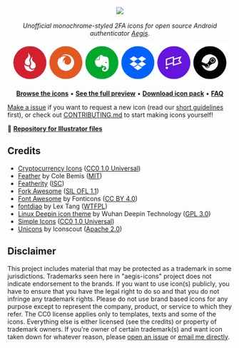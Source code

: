 <p align="center">
    <a href="#readme">
        <img src="https://raw.githubusercontent.com/aegis-icons/logo-assets/master/logomark_logotext.svg" width="350" />
    </a>
</p>

<p align="center">
    <i>Unofficial monochrome-styled 2FA icons for open source Android authenticator <a href="https://github.com/beemdevelopment/Aegis">Aegis</a>.</i>
</p>

<p align="center">
    <a href="full_preview.md">
        <img src="showcase.png" alt="Showcase banner">
    </a>
</p>

<p align="center">
    <b><a href="/PNG">Browse the icons</a></b> • <b><a href="full_preview.md">See the full preview</a></b> • <b><a href="../../releases/latest">Download icon pack</a></b> • <b><a href="FAQ.md">FAQ</a></b>
</p>

[Make a issue](https://github.com/krisu5/aegis-icons/issues) if you want to request a new icon (read our [short guidelines](issue_guidelines.md) first), or check out [CONTRIBUTING.md](https://github.com/krisu5/aegis-icons/blob/master/CONTRIBUTING.md) to start making icons yourself!

📁 **[Repository for Illustrator files](https://github.com/krisu5/aegis-icons_AIs)**

## Credits
- [Cryptocurrency Icons](http://cryptoicons.co/) ([CC0 1.0 Universal](https://github.com/spothq/cryptocurrency-icons/blob/master/LICENSE.md))
- [Feather](https://feathericons.com/) by Cole Bemis ([MIT](https://github.com/feathericons/feather/blob/master/LICENSE))
- [Featherity](https://github.com/featherity/featherity) ([ISC](https://github.com/featherity/featherity/blob/master/LICENSE))
- [Fork Awesome](https://forkaweso.me/Fork-Awesome/) ([SIL OFL 1.1](https://github.com/ForkAwesome/Fork-Awesome/blob/master/LICENSES))
- [Font Awesome](https://fontawesome.com/) by Fonticons ([CC BY 4.0](https://github.com/FortAwesome/Font-Awesome/blob/master/LICENSE.txt))
- [fontdiao](https://github.com/lexrus/fontdiao) by Lex Tang ([WTFPL](https://github.com/lexrus/fontdiao#license))
- [Linux Deepin icon theme](https://github.com/linuxdeepin/deepin-icon-theme) by Wuhan Deepin Technology ([GPL 3.0](https://github.com/linuxdeepin/deepin-icon-theme/blob/master/LICENSE))
- [Simple Icons](https://simpleicons.org/) ([CC0 1.0 Universal](https://github.com/simple-icons/simple-icons/blob/develop/LICENSE.md))
- [Unicons](https://iconscout.com/unicons) by Iconscout ([Apache 2.0](https://github.com/Iconscout/unicons/blob/master/LICENSE))

## Disclaimer
This project includes material that may be protected as a trademark in some jurisdictions. Trademarks seen here in "aegis-icons" project does not indicate endorsement to the brands. If you want to use icon(s) publicly, you have to ensure that you have the legal right to do so and that you do not infringe any trademark rights. Please do not use brand based icons for any purpose except to represent the company, product, or service to which they refer. The CC0 license applies only to templates, texts and some of the icons. Everything else is either licensed (see the credits) or property of trademark owners. If you're owner of certain trademark(s) and want icon taken down for whatever reason, please [open an issue](https://github.com/krisu5/aegis-icons/issues/new) or [email me directly](messageme.md).
